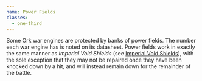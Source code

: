 ```yaml
---
name: Power Fields
classes:
  - one-third
---
```

Some Ork war engines are protected by banks of power fields. The number each war engine has is noted on its datasheet. Power fields work in exactly the same manner as _Imperial Void Shields_ (see [Imperial Void Shields](/tournament-pack/#imperial-void-shields)), with the sole exception that they may not be repaired once they have been knocked down by a hit, and will instead remain down for the remainder of the battle.